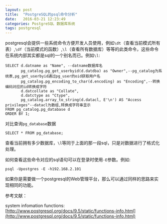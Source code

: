 ```yaml
---
layout: post
title:  "PostgreSQL的psql命令分析"
date:   2016-03-21 12:23:49
categories: PostgreSQL 数据库系统
tags: postgresql
---
```


postgresql会提供一些系统命令方便开发人员使用，例如`\dt`（查看当前模式所有表）,`\df`（当前模式的函数）,`\l`（查看所有数据库）等等的此类命令，这些命令在系统内部其实都是sql的一个别名而已。例如`\l`:

```
SELECT d.datname as "Name", --datname数据库名
       pg_catalog.pg_get_userbyid(d.datdba) as "Owner",--pg_catalog为系统表,pg_get_userbyid通过pg_user的oid获取用户名
       pg_catalog.pg_encoding_to_char(d.encoding) as "Encoding",--转换编码对应的id转换成字符
       d.datcollate as "Collate",
       d.datctype as "Ctype",
       pg_catalog.array_to_string(d.datacl, E'\n') AS "Access privileges"--datacl为数组,转换成字符串显示
FROM pg_catalog.pg_database d
ORDER BY 1;
```

对比查询`pg_database`数据

```
SELECT * FROM pg_database;
```
查看当前拥有多少数据库，`\l`等同于上面的那一段sql，只是对数据进行了格式化处理。

如何查看这些命令对应的sql语句可以在登录时使用`-E`参数。例如:

```
psql -Upostgres -E -h192.168.2.101
```

如果你是需要做一个postgresql的Web管理平台，那么可以通过同样的思路来实现相同的功能。

参考文献：

system infomation functions:[http://www.postgresql.org/docs/9.5/static/functions-info.html](http://www.postgresql.org/docs/9.5/static/functions-info.html)
